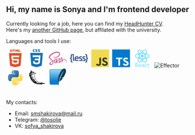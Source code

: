## Hi, my name is Sonya and I'm frontend developer

Currently looking for a job, here you can find my [HeadHunter CV](https://hh.ru/resume/7b0a5780ff09cee0340039ed1f524b774c5959?disableBrowserCache=true&hhtmFrom=resume_list).<br/>
Here's my [another GitHub page](https://github.com/sm-shakirova), but affilated with the university.<br/>

Languages and tools I use:

<div>
  <img src="https://github.com/devicons/devicon/blob/master/icons/html5/html5-plain-wordmark.svg" title="HTML" alt="HTML" width="50" height="50"/>&nbsp;
  <img src="https://github.com/devicons/devicon/blob/master/icons/css3/css3-plain-wordmark.svg" title="CSS" alt="CSS" width="50" height="50"/>&nbsp;
  <img src="https://github.com/devicons/devicon/blob/master/icons/sass/sass-original.svg" title="Sass" alt="Sass" width="50" height="50"/>&nbsp;
  <img src="https://github.com/devicons/devicon/blob/master/icons/less/less-plain-wordmark.svg" title="Less" alt="Less" width="50" height="50"/>&nbsp;
  <img src="https://github.com/devicons/devicon/blob/master/icons/javascript/javascript-original.svg" title="JavaScript" alt="JavaScript" width="50" height="50"/>&nbsp;
  <img src="https://github.com/devicons/devicon/blob/master/icons/typescript/typescript-original.svg" title="TypeScript" alt="TypeScript" width="50" height="50"/>&nbsp;
  <img src="https://github.com/devicons/devicon/blob/master/icons/react/react-original-wordmark.svg" title="React" alt="React" width="50" height="50"/>&nbsp;
  <img src="https://github.com/effector/effector/blob/master/website/client/static/img/comet.png" title="Effector" alt="Effector" width="50" height="50"/>&nbsp;
  <img src="https://github.com/devicons/devicon/blob/master/icons/python/python-original.svg" title="Python" alt="Python" width="50" height="50"/>&nbsp;
  <img src="https://github.com/devicons/devicon/blob/master/icons/flask/flask-original.svg" title="Flask" alt="Flask" width="50" height="50"/>&nbsp;
  <img src="https://github.com/devicons/devicon/blob/master/icons/sqlite/sqlite-original.svg" title="SQLite" alt="SQLite" width="50" height="50"/>&nbsp;
</div>
<br/>

My contacts:

- Email: [smshakirova@mail.ru](mailto:smshakirova@mail.ru)
- Telegram: [@tosolie](https://t.me/tosolie)
- VK: [sofya_shakirova](https://vk.com/sofya_shakirova)

